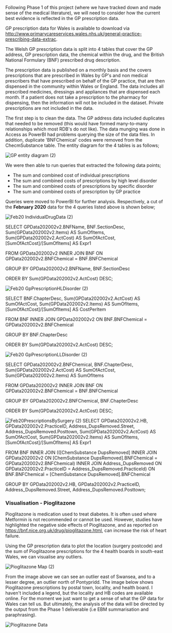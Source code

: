 Following Phase 1 of this project (where we have tracked down and made sense of the medical literature), we will need to consider how the current best evidence is reflected in the GP prescription data.  

GP prescription data for Wales is available to download via http://www.primarycareservices.wales.nhs.uk/general-practice-prescribing-data-extrac.  

The Welsh GP prescription data is split into 4 tables that cover the GP address, GP prescription data, the chemical within the drug, and the British National Formulary (BNF) prescribed drug description.

The prescription data is published on a monthly basis and the covers prescriptions that are prescribed in Wales by GP's and non medical prescribers that have prescribed on behalf of the GP practice, that are then dispensed in the community within Wales or England. The data includes all prescribed medicines, dressings and appliances that are dispensed each month. If a patient does not take a prescription to the pharmacy for dispensing, then the information will not be included in the dataset. Private prescriptions are not included in the data.

The first step is to clean the data.  The GP address data included duplicates that needed to be removed (this would have formed many-to-many relationships which most RDB's do not like).  The data munging was done in Access as PowerBI had problems querying the size of the data files.  In addition, duplicate 'BNFChemical' codes were removed from the ChecmSubstance table.  The entity diagram for the 4 tables is as follows;

![GP entity diagram (2)](https://user-images.githubusercontent.com/45914355/83583230-af3ebf80-a53b-11ea-8346-9cae53fc5412.png)

We were then able to run queries that extracted the following data points;
- The sum and combined cost of individual prescriptions
- The sum and combined costs of prescriptions by high level disorder
- The sum and combined costs of prescriptions by specific disorder
- The sum and combined costs of prescription by GP practice

Queries were moved to PowerBI for further analysis.  Respectively, a cut of the **February 2020** data for the 4 queries listed above is shown below;

![Feb20 IndividualDrugData (2)](https://user-images.githubusercontent.com/45914355/83693253-a8708500-a5ed-11ea-9def-00a06e9b66c5.png)

SELECT GPData202002v2.BNFName, BNF.SectionDesc, Sum(GPData202002v2.Items) AS SumOfItems, Sum(GPData202002v2.ActCost) AS SumOfActCost, [SumOfActCost]/[SumOfItems] AS Expr1

FROM GPData202002v2 INNER JOIN BNF ON GPData202002v2.BNFChemical = BNF.BNFChemical

GROUP BY GPData202002v2.BNFName, BNF.SectionDesc

ORDER BY Sum(GPData202002v2.ActCost) DESC;

![Feb20 GpPrescriptionHLDisorder (2)](https://user-images.githubusercontent.com/45914355/83693632-5ed46a00-a5ee-11ea-998a-df0a17dce3d0.png)

SELECT BNF.ChapterDesc, Sum(GPData202002v2.ActCost) AS SumOfActCost, Sum(GPData202002v2.Items) AS SumOfItems, [SumOfActCost]/[SumOfItems] AS CostPerItem

FROM BNF INNER JOIN GPData202002v2 ON BNF.BNFChemical = GPData202002v2.BNFChemical

GROUP BY BNF.ChapterDesc

ORDER BY Sum(GPData202002v2.ActCost) DESC;

![Feb20 GpPrescriptionLLDisorder (2)](https://user-images.githubusercontent.com/45914355/83693850-c8ed0f00-a5ee-11ea-8df3-0e4e6c8c5c2b.png)

SELECT GPData202002v2.BNFChemical, BNF.ChapterDesc, Sum(GPData202002v2.ActCost) AS SumOfActCost, Sum(GPData202002v2.Items) AS SumOfItems

FROM GPData202002v2 INNER JOIN BNF ON GPData202002v2.BNFChemical = BNF.BNFChemical

GROUP BY GPData202002v2.BNFChemical, BNF.ChapterDesc

ORDER BY Sum(GPData202002v2.ActCost) DESC;

![Feb20PrescriptionsBySurgery (2)](https://user-images.githubusercontent.com/45914355/83693951-06519c80-a5ef-11ea-9e07-b7360c464bbd.png)
SELECT GPData202002v2.HB, GPData202002v2.PracticeID, Address_DupsRemoved.Street, Address_DupsRemoved.Posttown, Sum(GPData202002v2.ActCost) AS SumOfActCost, Sum(GPData202002v2.Items) AS SumOfItems, [SumOfActCost]/[SumOfItems] AS Expr1

FROM BNF INNER JOIN (([ChemSubstance DupsRemoved] INNER JOIN GPData202002v2 ON [ChemSubstance DupsRemoved].BNFChemical = GPData202002v2.BNFChemical) INNER JOIN Address_DupsRemoved ON GPData202002v2.PracticeID = Address_DupsRemoved.PracticeId) ON BNF.BNFChemical = [ChemSubstance DupsRemoved].BNFChemical

GROUP BY GPData202002v2.HB, GPData202002v2.PracticeID, Address_DupsRemoved.Street, Address_DupsRemoved.Posttown;

### Visualisation - Pioglitazone

Pioglitazone is medication used to treat diabetes.  It is often used where Metformin is not recommended or cannot be used.  However, studies have highlighted the negative side effects of Pioglitazone, and as reported on https://bnf.nice.org.uk/drug/pioglitazone.html, can increase the risk of heart failure.  

Using the GP prescription data to plot the location (surgery postcode) and the sum of Pioglitazone prescriptions for the 4 health boards in south-east Wales, we can visualise any outliers.

![Pioglitazone Map (2)](https://user-images.githubusercontent.com/45914355/83822702-b3004c80-a6c9-11ea-8deb-e5b4e8842a8b.png)

From the image above we can see an outlier east of Swansea, and to a lesser degree, an outlier north of Pontypridd.  The image below shows Pioglitazone prescriptions by postal town, locality, and health board. I haven't included a legend, but the locality and HB codes are available online.  For the moment we just want to get a sense of what the GP data for Wales can tell us.  But ultimately, the analysis of the data will be directed by the output from the Phase 1 deliverable (i.e EBM summarisation and paraphrasing).

![Pioglitazone Data](https://user-images.githubusercontent.com/45914355/83826858-e1375980-a6d4-11ea-8c92-e83927c5f87a.png)

